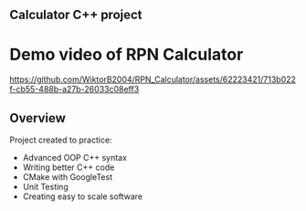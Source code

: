 ## Calculator C++ project

# Demo video of RPN Calculator

https://github.com/WiktorB2004/RPN_Calculator/assets/62223421/713b022f-cb55-488b-a27b-26033c08eff3


## Overview
Project created to practice:
- Advanced OOP C++ syntax
- Writing better C++ code
- CMake with GoogleTest
- Unit Testing
- Creating easy to scale software

